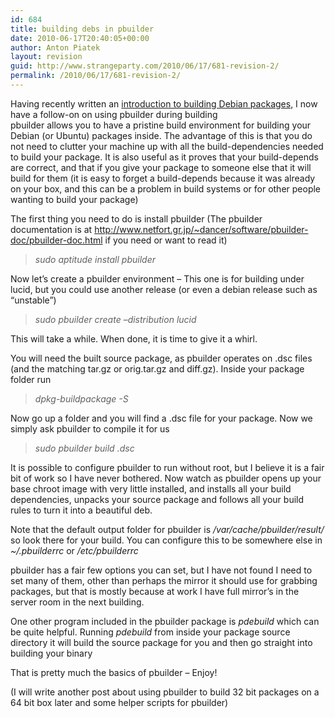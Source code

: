 ```yaml
---
id: 684
title: building debs in pbuilder
date: 2010-06-17T20:40:05+00:00
author: Anton Piatek
layout: revision
guid: http://www.strangeparty.com/2010/06/17/681-revision-2/
permalink: /2010/06/17/681-revision-2/
---
```

Having recently written an [introduction to building Debian packages](http://www.strangeparty.com/2010/06/17/a-debian-packaging-howto/), I now have a follow-on on using pbuilder during building  
pbuilder allows you to have a pristine build environment for building your Debian (or Ubuntu) packages inside. The advantage of this is that you do not need to clutter your machine up with all the build-dependencies needed to build your package. It is also useful as it proves that your build-depends are correct, and that if you give your package to someone else that it will build for them (it is easy to forget a build-depends because it was already on your box, and this can be a problem in build systems or for other people wanting to build your package)

The first thing you need to do is install pbuilder (The pbuilder documentation is at <http://www.netfort.gr.jp/~dancer/software/pbuilder-doc/pbuilder-doc.html> if you need or want to read it)

> _sudo aptitude install pbuilder_

Now let&#8217;s create a pbuilder environment &#8211; This one is for building under lucid, but you could use another release (or even a debian release such as &#8220;unstable&#8221;)

> _sudo pbuilder create &#8211;distribution lucid_

This will take a while. When done, it is time to give it a whirl.

You will need the built source package, as pbuilder operates on .dsc files (and the matching tar.gz or orig.tar.gz and diff.gz). Inside your package folder run

> _dpkg-buildpackage -S_

Now go up a folder and you will find a .dsc file for your package. Now we simply ask pbuilder to compile it for us

> _sudo pbuilder build <yourpackage>.dsc_

It is possible to configure pbuilder to run without root, but I believe it is a fair bit of work so I have never bothered. Now watch as pbuilder opens up your base chroot image with very little installed, and installs all your build dependencies, unpacks your source package and follows all your build rules to turn it into a beautiful deb.

Note that the default output folder for pbuilder is _/var/cache/pbuilder/result/_ so look there for your build. You can configure this to be somewhere else in _~/.pbuilderrc_ or _/etc/pbuilderrc_

pbuilder has a fair few options you can set, but I have not found I need to set many of them, other than perhaps the mirror it should use for grabbing packages, but that is mostly because at work I have full mirror&#8217;s in the server room in the next building.

One other program included in the pbuilder package is _pdebuild_ which can be quite helpful. Running _pdebuild_ from inside your package source directory it will build the source package for you and then go straight into building your binary

That is pretty much the basics of pbuilder &#8211; Enjoy!

(I will write another post about using pbuilder to build 32 bit packages on a 64 bit box later and some helper scripts for pbuilder)